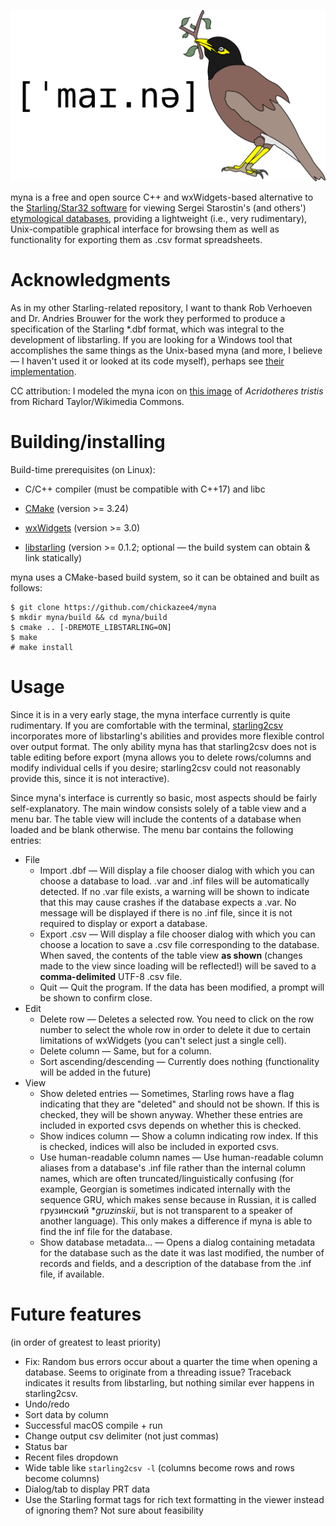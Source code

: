 ![myna logo](https://raw.githubusercontent.com/chickazee4/myna/main/gfx/logo_master.svg)

myna is a free and open source C++ and wxWidgets-based alternative to the [Starling/Star32 software](https://starlingdb.org/downl.php?lan=en#soft) for viewing Sergei Starostin's (and others') [etymological databases](https://starling.rinet.ru/downl.php), providing a lightweight (i.e., very rudimentary), Unix-compatible graphical interface for browsing them as well as functionality for exporting them as .csv format spreadsheets.

# Acknowledgments

As in my other Starling-related repository, I want to thank Rob Verhoeven and Dr. Andries Brouwer for the work they performed to produce a specification of the Starling *.dbf format, which was integral to the development of libstarling. If you are looking for a Windows tool that accomplishes the same things as the Unix-based myna (and more, I believe — I haven't used it or looked at its code myself), perhaps see [their implementation](https://github.com/rhaver/starling).

CC attribution: I modeled the myna icon on [this image](https://commons.wikimedia.org/wiki/File:Acridotheres_tristis_-Sydney,_Australia-8.jpg) of *Acridotheres tristis* from Richard Taylor/Wikimedia Commons.

# Building/installing

Build-time prerequisites (on Linux):

* C/C++ compiler (must be compatible with C++17) and libc

* [CMake](https://cmake.org) (version >= 3.24)

* [wxWidgets](https://www.wxwidgets.org) (version >= 3.0)

* [libstarling](https://github.com/chickazee4/starling) (version >= 0.1.2; optional — the build system can obtain & link statically)

myna uses a CMake-based build system, so it can be obtained and built as follows:

    $ git clone https://github.com/chickazee4/myna
    $ mkdir myna/build && cd myna/build
    $ cmake .. [-DREMOTE_LIBSTARLING=ON]
    $ make
    # make install

# Usage

Since it is in a very early stage, the myna interface currently is quite rudimentary. If you are comfortable with the terminal, [starling2csv](https://github.com/chickazee4/starling) incorporates more of libstarling's abilities and provides more flexible control over output format. The only ability myna has that starling2csv does not is table editing before export (myna allows you to delete rows/columns and modify individual cells if you desire; starling2csv could not reasonably provide this, since it is not interactive).

Since myna's interface is currently so basic, most aspects should be fairly self-explanatory. The main window consists solely of a table view and a menu bar. The table view will include the contents of a database when loaded and be blank otherwise. The menu bar contains the following entries:

* File
  - Import .dbf — Will display a file chooser dialog with which you can choose a database to load. .var and .inf files will be automatically detected. If no .var file exists, a warning will be shown to indicate that this may cause crashes if the database expects a .var. No message will be displayed if there is no .inf file, since it is not required to display or export a database.
  - Export .csv — Will display a file chooser dialog with which you can choose a location to save a .csv file corresponding to the database. When saved, the contents of the table view **as shown** (changes made to the view since loading will be reflected!) will be saved to a **comma-delimited** UTF-8 .csv file.
  - Quit — Quit the program. If the data has been modified, a prompt will be shown to confirm close.
* Edit
  - Delete row — Deletes a selected row. You need to click on the row number to select the whole row in order to delete it due to certain limitations of wxWidgets (you can't select just a single cell).
  - Delete column — Same, but for a column.
  - Sort ascending/descending — Currently does nothing (functionality will be added in the future)
* View
  - Show deleted entries — Sometimes, Starling rows have a flag indicating that they are "deleted" and should not be shown. If this is checked, they will be shown anyway. Whether these entries are included in exported csvs depends on whether this is checked.
  - Show indices column — Show a column indicating row index. If this is checked, indices will also be included in exported csvs.
  - Use human-readable column names — Use human-readable column aliases from a database's .inf file rather than the internal column names, which are often truncated/linguistically confusing (for example, Georgian is sometimes indicated internally with the sequence GRU, which makes sense because in Russian, it is called грузинский **gruzinskii*, but is not transparent to a speaker of another language). This only makes a difference if myna is able to find the inf file for the database.
  - Show database metadata... — Opens a dialog containing metadata for the database such as the date it was last modified, the number of records and fields, and a description of the database from the .inf file, if available.

# Future features

(in order of greatest to least priority)

* Fix: Random bus errors occur about a quarter the time when opening a database. Seems to originate from a threading issue? Traceback indicates it results from libstarling, but nothing similar ever happens in starling2csv.
* Undo/redo
* Sort data by column
* Successful macOS compile + run
* Change output csv delimiter (not just commas)
* Status bar
* Recent files dropdown
* Wide table like `starling2csv -l` (columns become rows and rows become columns)
* Dialog/tab to display PRT data
* Use the Starling format tags for rich text formatting in the viewer instead of ignoring them? Not sure about feasibility